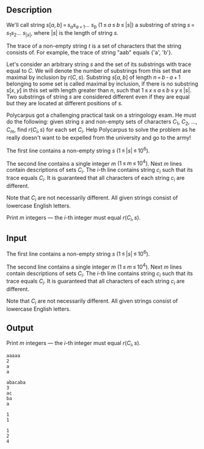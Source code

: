 ## Description

<div><p>We'll call string <span class="tex-span"><i>s</i>[<i>a</i>, <i>b</i>] = <i>s</i><sub class="lower-index"><i>a</i></sub><i>s</i><sub class="lower-index"><i>a</i> + 1</sub>... <i>s</i><sub class="lower-index"><i>b</i></sub></span> <span class="tex-span">(1 ≤ <i>a</i> ≤ <i>b</i> ≤ |<i>s</i>|)</span> a <span class="tex-font-style-it">substring</span> of string <span class="tex-span"><i>s</i> = <i>s</i><sub class="lower-index">1</sub><i>s</i><sub class="lower-index">2</sub>... <i>s</i><sub class="lower-index">|<i>s</i>|</sub></span>, where <span class="tex-span">|<i>s</i>|</span> is the length of string <span class="tex-span"><i>s</i></span>.</p><p>The <span class="tex-font-style-it">trace</span> of a non-empty string <span class="tex-span"><i>t</i></span> is a set of characters that the string consists of. For example, the trace of string "<span class="tex-font-style-tt">aab</span>" equals {'<span class="tex-font-style-tt">a</span>', '<span class="tex-font-style-tt">b</span>'}.</p><p>Let's consider an arbitrary string <span class="tex-span"><i>s</i></span> and the set of its substrings with trace equal to <span class="tex-span"><i>C</i></span>. We will denote the number of substrings from this set that are maximal by inclusion by <span class="tex-span"><i>r</i>(<i>C</i>, <i>s</i>)</span>. Substring <span class="tex-span"><i>s</i>[<i>a</i>, <i>b</i>]</span> of length <span class="tex-span"><i>n</i> = <i>b</i> - <i>a</i> + 1</span> belonging to some set is called maximal by inclusion, if there is no substring <span class="tex-span"><i>s</i>[<i>x</i>, <i>y</i>]</span> in this set with length greater than <span class="tex-span"><i>n</i></span>, such that <span class="tex-span">1 ≤ <i>x</i> ≤ <i>a</i> ≤ <i>b</i> ≤ <i>y</i> ≤ |<i>s</i>|</span>. Two substrings of string <span class="tex-span"><i>s</i></span> are considered different even if they are equal but they are located at different positions of <span class="tex-span"><i>s</i></span>.</p><p>Polycarpus got a challenging practical task on a stringology exam. He must do the following: given string <span class="tex-span"><i>s</i></span> and non-empty sets of characters <span class="tex-span"><i>C</i><sub class="lower-index">1</sub></span>, <span class="tex-span"><i>C</i><sub class="lower-index">2</sub></span>, <span class="tex-span">...</span>, <span class="tex-span"><i>C</i><sub class="lower-index"><i>m</i></sub></span>, find <span class="tex-span"><i>r</i>(<i>C</i><sub class="lower-index"><i>i</i></sub>, <i>s</i>)</span> for each set <span class="tex-span"><i>C</i><sub class="lower-index"><i>i</i></sub></span>. Help Polycarpus to solve the problem as he really doesn't want to be expelled from the university and go to the army!</p></div><div class="input-specification"><p>The first line contains a non-empty string <span class="tex-span"><i>s</i></span> <span class="tex-span">(1 ≤ |<i>s</i>| ≤ 10<sup class="upper-index">6</sup>)</span>.</p><p>The second line contains a single integer <span class="tex-span"><i>m</i></span> <span class="tex-span">(1 ≤ <i>m</i> ≤ 10<sup class="upper-index">4</sup>)</span>. Next <span class="tex-span"><i>m</i></span> lines contain descriptions of sets <span class="tex-span"><i>C</i><sub class="lower-index"><i>i</i></sub></span>. The <span class="tex-span"><i>i</i></span>-th line contains string <span class="tex-span"><i>c</i><sub class="lower-index"><i>i</i></sub></span> such that its trace equals <span class="tex-span"><i>C</i><sub class="lower-index"><i>i</i></sub></span>. It is guaranteed that all characters of each string <span class="tex-span"><i>c</i><sub class="lower-index"><i>i</i></sub></span> are different.</p><p>Note that <span class="tex-span"><i>C</i><sub class="lower-index"><i>i</i></sub></span> are not necessarily different. All given strings consist of lowercase English letters.</p></div><div class="output-specification"><p>Print <span class="tex-span"><i>m</i></span> integers — the <span class="tex-span"><i>i</i></span>-th integer must equal <span class="tex-span"><i>r</i>(<i>C</i><sub class="lower-index"><i>i</i></sub>, <i>s</i>)</span>.</p></div>

## Input

<p>The first line contains a non-empty string <span class="tex-span"><i>s</i></span> <span class="tex-span">(1 ≤ |<i>s</i>| ≤ 10<sup class="upper-index">6</sup>)</span>.</p><p>The second line contains a single integer <span class="tex-span"><i>m</i></span> <span class="tex-span">(1 ≤ <i>m</i> ≤ 10<sup class="upper-index">4</sup>)</span>. Next <span class="tex-span"><i>m</i></span> lines contain descriptions of sets <span class="tex-span"><i>C</i><sub class="lower-index"><i>i</i></sub></span>. The <span class="tex-span"><i>i</i></span>-th line contains string <span class="tex-span"><i>c</i><sub class="lower-index"><i>i</i></sub></span> such that its trace equals <span class="tex-span"><i>C</i><sub class="lower-index"><i>i</i></sub></span>. It is guaranteed that all characters of each string <span class="tex-span"><i>c</i><sub class="lower-index"><i>i</i></sub></span> are different.</p><p>Note that <span class="tex-span"><i>C</i><sub class="lower-index"><i>i</i></sub></span> are not necessarily different. All given strings consist of lowercase English letters.</p>

## Output

<p>Print <span class="tex-span"><i>m</i></span> integers — the <span class="tex-span"><i>i</i></span>-th integer must equal <span class="tex-span"><i>r</i>(<i>C</i><sub class="lower-index"><i>i</i></sub>, <i>s</i>)</span>.</p>





```input1
aaaaa
2
a
a

```




```input2
abacaba
3
ac
ba
a

```




```output1
1
1

```




```output2
1
2
4

```


